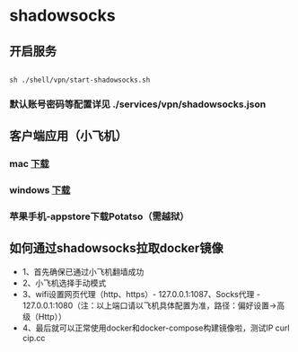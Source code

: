 # shadowsocks

## 开启服务

```shell

sh ./shell/vpn/start-shadowsocks.sh

```

### 默认账号密码等配置详见 ./services/vpn/shadowsocks.json


## 客户端应用（小飞机）

### mac [下载](https://github.com/shadowsocks/ShadowsocksX-NG/releases)

### windows [下载](https://github.com/shadowsocks/ShadowsocksX-NG/releases)

### 苹果手机-appstore下载Potatso（需越狱）
 
## 如何通过shadowsocks拉取docker镜像

* 1、首先确保已通过小飞机翻墙成功
* 2、小飞机选择手动模式
* 3、wifi设置网页代理（http、https）- 127.0.0.1:1087、Socks代理 - 127.0.0.1:1080（注：以上端口请以飞机具体配置为准，路径：偏好设置->高级（Http））
* 4、最后就可以正常使用docker和docker-compose构建镜像啦，测试IP curl cip.cc


